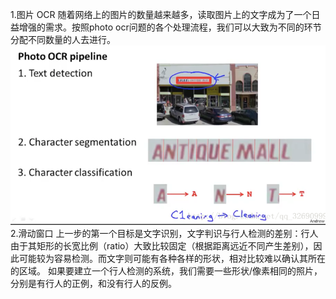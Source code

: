 1.图片 OCR
随着网络上的图片的数量越来越多，读取图片上的文字成为了一个日益增强的需求。按照photo ocr问题的各个处理流程，我们可以大致为不同的环节分配不同数量的人去进行。![](/机器学习/images/108.PNG)
2.滑动窗口
上一步的第一个目标是文字识别，文字判识与行人检测的差别：行人由于其矩形的长宽比例（ratio）大致比较固定（根据距离远近不同产生差别），因此可能较为容易检测。而文字则可能有各种各样的形状，相对比较难以确认其所在的区域。
如果要建立一个行人检测的系统，我们需要一些形状/像素相同的照片，分别是有行人的正例，和没有行人的反例。